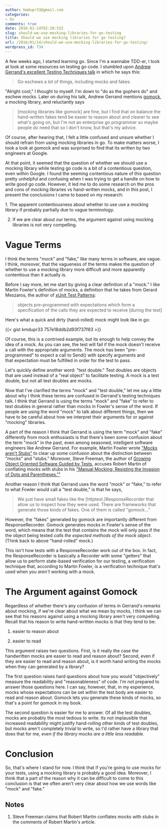 ```yaml
---
author: kmdupr33@gmail.com
categories:
- Go
comments: true
date: 2016-01-14T02:20:53Z
slug: should-we-use-mocking-libraries-for-go-testing
title: Should we use mocking libraries for go testing?
url: /2016/01/14/should-we-use-mocking-libraries-for-go-testing/
wordpress_id: 734
---
```


A few weeks ago, I started learning go. Since I'm a wannabe TDD-er, I took at look at some resources on testing go code. I stumbled upon [Andrew Gerrand's excellent Testing Techniques talk](https://talks.golang.org/2014/testing.slide#1) in which he says this:


<blockquote>Go eschews a lot of things, including mocks and fakes.</blockquote>


"Alright cool," I thought to myself. I'm down to "do as the gophers do" and eschew mocks. Later on during his talk, Andrew Gerrand mentions [gomock](https://github.com/golang/mock), a mocking library, and reluctantly says


<blockquote>[mocking libraries like gomock] are fine, but I find that on balance the hand-written fakes tend be easier to reason about and clearer to see what's going on, but I'm not an enterprise go programmer so maybe people do need that so I don't know, but that's my advice.</blockquote>


Of course, after hearing that, I felt a little confused and unsure whether I should refrain from using mocking libraries in go. To make matters worse, I took a look at gomock and was surprised to find that its written by two engineers at Google.

At that point, it seemed that the question of whether we should use a mocking library while testing go code is a bit of a contentious question, even within Google. I found the seeming contentious nature of this question pretty unhelpful and confusing when I was trying to get a handle on how to write good go code. However, it led me to do some research on the pros and cons of mocking libraries vs hand-written mocks, and in this post, I present the conclusions I came to based on my research:

1. The apparent contentiousness about whether to use use a mocking library if probably partially due to vague terminology.

2. If we are clear about our terms, the argument against using mocking libraries is not very compelling.

<!--more-->


# Vague Terms


I think the terms "mock" and "fake," like many terms in software, are vague. I think, moreover, that the vagueness of the terms makes the question of whether to use a mocking library more difficult and more apparently contentious than it actually is.

Before I say more, let me start by giving a clear definition of a "mock." I like Martin Fowler's definition of mocks, a definition that he takes from Gerard Meszaros, the author of [xUnit Test Patterns](http://www.amazon.com/xUnit-Test-Patterns-Refactoring-Code/dp/0131495054):


<blockquote>objects pre-programmed with expectations which form a specification of the calls they are expected to receive [during the test]</blockquote>


Here's what a quick and dirty (hand-rolled) mock might look like in go:

{{< gist kmdupr33 757e18ddb2d93f737f83 >}}

Of course, this is a contrived example, but its enough to help convey the idea of a mock. As you can see, the test will fail if the mock doesn't receive a call with the appropriate arguments. The mock has been "pre-programmed" to expect a call to Send() with specify arguments and that expectation must be fulfilled in order for the test to pass.

Let's quickly define another word: "test double." Test doubles are objects that are used instead of a "real object" to facilitate testing. A mock is a test double, but not all test doubles are mocks.

Now that I've clarified the terms "mock" and "test double," let me say a little about why I think these terms are confused in Gerrand's testing techniques talk. I think that Gerrand is using the terms "mock" and "fake" to refer to test doubles in general rather than mocks in Fowler's sense of the word. If people are using the word "mock" to talk about different things, then we have to be careful about how we interpret their arguments for or against "mocking" libraries.

A part of the reason I think that Gerrand is using the term "mock" and "fake" differently from mock enthusiasts is that there's been some confusion about the term "mock" in the past, even among seasoned, intelligent software engineers like Andrew Gerrand. For example, Martin Fowler wrote ["Mocks aren't Stubs"](http://martinfowler.com/articles/mocksArentStubs.html) to clear up some confusion about the distinction between "mocks" and "stubs." Moreover, Steve Freeman, the author of [Growing Object Oriented Software Guided by Tests](http://www.amazon.com/Growing-Object-Oriented-Software-Guided-Tests/dp/0321503627), accuses Robert Martin of conflating mocks with stubs in his ["Manual Mocking: Resisting the Invasion of Dots and Parentheses."¹](https://sites.google.com/site/unclebobconsultingllc/blogs-by-robert-martin/manual-mocking-resisting-the-invasion-of-dots-and-parentheses)

Another reason I think that Gerrand uses the word "mock" or "fake," to refer to what Fowler would call a "test double," is that he says,


<blockquote>We just have small fakes like the [httptest.]ResponseRecorder that allow us to inspect how they were used. There are frameworks that generate those kinds of fakes. One of them is called "gomock..."</blockquote>


However, the "fakes" generated by gomock are importantly different from ResponseRecorder. Gomock generates mocks in Fowler's sense of the word, which means that the test that contains the mock will only pass if the the object being tested _calls the expected methods of the mock object_. (Think back to above "hand-rolled" mock.)

This isn't how tests with a ResponseRecorder work out of the box. In fact, the ResponseRecorder is basically a Recorder with some "getters" that allow us to perform state-based verification for our testing, a verification technique that, according to Martin Fowler, is a verification technique that's used when you _aren't_ working with a mock.


# The Argument against Gomock


Regardless of whether there's any confusion of terms in Gerrand's remarks about mocking, if we're clear about what we mean by mocks, I think we can see that his reasons against using a mocking library aren't very compelling. Recall that his reason to write hand-written mocks is that they tend to be:




  1. easier to reason about


  2. easier to read


This argument raises two questions. First, is it really the case the handwritten mocks are easier to read and reason about? Second, even if they are easier to read and reason about, is it worth hand writing the mocks when they can generated by a library?

The first question raises hard questions about how you would "objectively" measure the readability and "reasonableness" of code. I'm not prepared to answer those questions here. I can say, however, that, in my experience, mocks whose expectations can be set within the test body are easier to read and reason about. Gomock lets you generate these kinds of mocks, so that's a point for gomock in my book.

The second question is easier for me to answer. Of all the test doubles, mocks are probably the most tedious to write. Its not implausible that increased readability might justify hand-rolling other kinds of test doubles, but mocks aren't completely trivial to write, so I'd rather have a library that does that for me, _even if the library mocks are a little less readable._


# Conclusion


So, that's where I stand for now. I think that if you're going to use mocks for your tests, using a mocking library is probably a good idea. Moreover, I think that a part of the reason why it can be difficult to come to this conclusion is that we often aren't very clear about how we use words like "mock" and "fake."


## Notes






  1. Steve Freeman claims that Robert Martin conflates mocks with stubs in the comments of Robert Martin's article.
